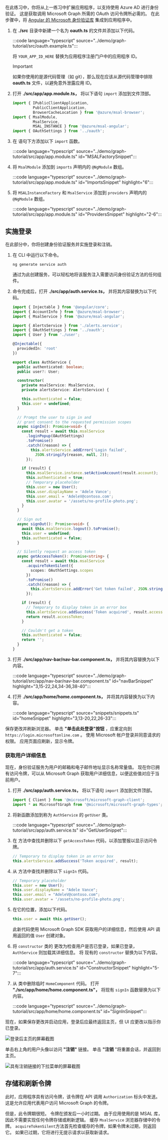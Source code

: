 <!-- markdownlint-disable MD002 MD041 -->

在此练习中，你将从上一练习中扩展应用程序，以支持使用 Azure AD 进行身份验证。 这是获取调用 Microsoft Graph 所需的 OAuth 访问令牌所必需的。 在此步骤中，将 [Angular 的 Microsoft 身份验证库](https://github.com/AzureAD/microsoft-authentication-library-for-js/blob/dev/lib/msal-angular/README.md) 集成到应用程序中。

1. 在 **./src** 目录中新建一个名为 **oauth.ts** 的文件并添加以下代码。

    :::code language="typescript" source="../demo/graph-tutorial/src/oauth.example.ts":::

    将 `YOUR_APP_ID_HERE` 替换为应用程序注册门户中的应用程序 ID。

    > [!IMPORTANT]
    > 如果你使用的是源代码管理（如 git），那么现在应该从源代码管理中排除 **oauth.ts** 文件，以避免意外泄露应用 ID。

1. 打开 **./src/app/app.module.ts，** 将以下语句 `import` 添加到文件顶部。

    ```typescript
    import { IPublicClientApplication,
             PublicClientApplication,
             BrowserCacheLocation } from '@azure/msal-browser';
    import { MsalModule,
             MsalService,
             MSAL_INSTANCE } from '@azure/msal-angular';
    import { OAuthSettings } from '../oauth';
    ```

1. 在 语句下方添加以下 `import` 函数。

    :::code language="typescript" source="../demo/graph-tutorial/src/app/app.module.ts" id="MSALFactorySnippet":::

1. 将 `MsalModule` 添加到 `imports` 声明内的 `@NgModule` 数组。

    :::code language="typescript" source="../demo/graph-tutorial/src/app/app.module.ts" id="ImportsSnippet" highlight="6":::

1. 将 `MSALInstanceFactory` 和 `MsalService` 添加到 `providers` 声明内的 `@NgModule` 数组。

    :::code language="typescript" source="../demo/graph-tutorial/src/app/app.module.ts" id="ProvidersSnippet" highlight="2-6":::

## <a name="implement-sign-in"></a>实施登录

在此部分中，你将创建身份验证服务并实施登录和注销。

1. 在 CLI 中运行以下命令。

    ```Shell
    ng generate service auth
    ```

    通过为此创建服务，可以轻松地将该服务注入需要访问身份验证方法的任何组件。

1. 命令完成后，打开 **./src/app/auth.service.ts，** 并将其内容替换为以下代码。

    ```typescript
    import { Injectable } from '@angular/core';
    import { AccountInfo } from '@azure/msal-browser';
    import { MsalService } from '@azure/msal-angular';

    import { AlertsService } from './alerts.service';
    import { OAuthSettings } from '../oauth';
    import { User } from './user';

    @Injectable({
      providedIn: 'root'
    })

    export class AuthService {
      public authenticated: boolean;
      public user?: User;

      constructor(
        private msalService: MsalService,
        private alertsService: AlertsService) {

        this.authenticated = false;
        this.user = undefined;
      }

      // Prompt the user to sign in and
      // grant consent to the requested permission scopes
      async signIn(): Promise<void> {
        const result = await this.msalService
          .loginPopup(OAuthSettings)
          .toPromise()
          .catch((reason) => {
            this.alertsService.addError('Login failed',
              JSON.stringify(reason, null, 2));
          });

        if (result) {
          this.msalService.instance.setActiveAccount(result.account);
          this.authenticated = true;
          // Temporary placeholder
          this.user = new User();
          this.user.displayName = 'Adele Vance';
          this.user.email = 'AdeleV@contoso.com';
          this.user.avatar = '/assets/no-profile-photo.png';
        }
      }

      // Sign out
      async signOut(): Promise<void> {
        await this.msalService.logout().toPromise();
        this.user = undefined;
        this.authenticated = false;
      }

      // Silently request an access token
      async getAccessToken(): Promise<string> {
        const result = await this.msalService
          .acquireTokenSilent({
            scopes: OAuthSettings.scopes
          })
          .toPromise()
          .catch((reason) => {
            this.alertsService.addError('Get token failed', JSON.stringify(reason, null, 2));
          });

        if (result) {
          // Temporary to display token in an error box
          this.alertsService.addSuccess('Token acquired', result.accessToken);
          return result.accessToken;
        }

        // Couldn't get a token
        this.authenticated = false;
        return '';
      }
    }
    ```

1. 打开 **./src/app/nav-bar/nav-bar.component.ts，** 并将其内容替换为以下内容。

    :::code language="typescript" source="../demo/graph-tutorial/src/app/nav-bar/nav-bar.component.ts" id="navBarSnippet" highlight="3,15-22,24,34-36,38-40":::

1. 打开 **./src/app/home/home.component.ts，** 并将其内容替换为以下内容。

    :::code language="typescript" source="snippets/snippets.ts" id="homeSnippet" highlight="3,13-20,22,26-33":::

保存更改并刷新浏览器。 单击 **"单击此处登录"按钮** ，应重定向到 `https://login.microsoftonline.com` 。 使用 Microsoft 帐户登录并同意请求的权限。 应用页面应刷新，显示令牌。

### <a name="get-user-details"></a>获取用户详细信息

现在，身份验证服务为用户的邮箱和电子邮件地址显示名称常量值。 现在你已拥有访问令牌，可以从 Microsoft Graph 获取用户详细信息，以便这些值对应于当前用户。

1. 打开 **./src/app/auth.service.ts，** 将以下语句 `import` 添加到文件顶部。

    ```typescript
    import { Client } from '@microsoft/microsoft-graph-client';
    import * as MicrosoftGraph from '@microsoft/microsoft-graph-types';
    ```

1. 将新函数添加到称为 `AuthService` 的 `getUser` 类。

    :::code language="typescript" source="../demo/graph-tutorial/src/app/auth.service.ts" id="GetUserSnippet":::

1. 在 方法中查找并删除以下 `getAccessToken` 代码，以添加警报以显示访问令牌。

    ```typescript
    // Temporary to display token in an error box
    this.alertsService.addSuccess('Token acquired', result);
    ```

1. 从 方法中查找并删除以下 `signIn` 代码。

    ```typescript
    // Temporary placeholder
    this.user = new User();
    this.user.displayName = "Adele Vance";
    this.user.email = "AdeleV@contoso.com";
    this.user.avatar = '/assets/no-profile-photo.png';
    ```

1. 在它的位置，添加以下代码。

    ```typescript
    this.user = await this.getUser();
    ```

    此新代码使用 Microsoft Graph SDK 获取用户的详细信息，然后使用 API 调用返回的值 `User` 创建对象。

1. 将 `constructor` 类的 更改为检查用户是否已登录，如果已登录， `AuthService` 则加载其详细信息。 将 现有的 `constructor` 替换为以下内容。

    :::code language="typescript" source="../demo/graph-tutorial/src/app/auth.service.ts" id="ConstructorSnippet" highlight="5-7":::

1. 从 类中删除临时 `HomeComponent` 代码。 打开 **"./src/app/home/home.component.ts"，** 将现有 `signIn` 函数替换为以下内容。

    :::code language="typescript" source="../demo/graph-tutorial/src/app/home/home.component.ts" id="SignInSnippet":::

现在，如果保存更改并启动应用，登录后应最终返回主页，但 UI 应更改以指示你已登录。

![登录后主页的屏幕截图](./images/add-aad-auth-01.png)

单击右上角的用户头像以访问 **"注销"** 链接。 单击 **"注销** "将重置会话，并返回到主页。

![具有注销链接的下拉菜单的屏幕截图](./images/add-aad-auth-02.png)

## <a name="storing-and-refreshing-tokens"></a>存储和刷新令牌

此时，应用程序具有访问令牌，该令牌在 API 调用 `Authorization` 标头中发送。 这是允许应用代表用户访问 Microsoft Graph 的令牌。

但是，此令牌期很短。 令牌在颁发后一小时过期。 由于应用使用的是 MSAL 库，因此不需要实现任何令牌存储或刷新逻辑。 缓存 `MsalService` 浏览器存储中的令牌。 `acquireTokenSilent`方法首先检查缓存的令牌，如果令牌未过期，则返回它。 如果已过期，它将进行无提示请求以获取新请求。
